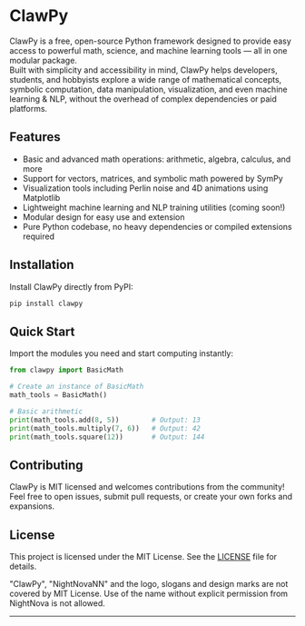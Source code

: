 # ClawPy

ClawPy is a free, open-source Python framework designed to provide easy access to powerful math, science, and machine learning tools — all in one modular package.  
Built with simplicity and accessibility in mind, ClawPy helps developers, students, and hobbyists explore a wide range of mathematical concepts, symbolic computation, data manipulation, visualization, and even machine learning & NLP, without the overhead of complex dependencies or paid platforms.

## Features

- Basic and advanced math operations: arithmetic, algebra, calculus, and more
- Support for vectors, matrices, and symbolic math powered by SymPy
- Visualization tools including Perlin noise and 4D animations using Matplotlib
- Lightweight machine learning and NLP training utilities (coming soon!)
- Modular design for easy use and extension
- Pure Python codebase, no heavy dependencies or compiled extensions required

## Installation

Install ClawPy directly from PyPI:

```bash
pip install clawpy
```

## Quick Start

Import the modules you need and start computing instantly:

```python
from clawpy import BasicMath

# Create an instance of BasicMath
math_tools = BasicMath()

# Basic arithmetic
print(math_tools.add(8, 5))        # Output: 13
print(math_tools.multiply(7, 6))   # Output: 42
print(math_tools.square(12))       # Output: 144
```

## Contributing

ClawPy is MIT licensed and welcomes contributions from the community!  
Feel free to open issues, submit pull requests, or create your own forks and expansions.

## License

This project is licensed under the MIT License. See the [LICENSE](LICENSE) file for details.

"ClawPy", "NightNovaNN" and the logo, slogans and design marks are not covered by MIT License. Use of the name without explicit permission from NightNova  is not allowed.


---
